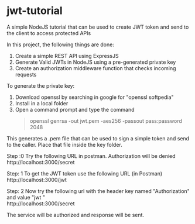 # jwt-tutorial
A simple NodeJS tutorial that can be used to create JWT token and send to the client to access protected APIs

In this project, the following things are done:
1. Create a simple REST API using ExpressJS
2. Generate Valid JWTs in NodeJS using a pre-generated private key
3. Create an authorization middleware function that checks incoming requests


To generate the private key:
1. Download openssl by searching in google for "openssl softpedia"
2. Install in a local folder
3. Open a command prompt and type the command 
    > openssl genrsa -out jwt.pem -aes256 -passout pass:password 2048
    
This generates a .pem file that can be used to sign a simple token and send to the caller. Place that file inside the key folder.

Step :0 Try the following URL in postman. Authorization will be denied
http://localhost:3000/secret

Step: 1 To get the JWT token use the following URL (in Postman)
http://localhost:3000/jwt

Step: 2 Now try the following url with the header key named "Authorization" and value "jwt <token>"  
http://localhost:3000/secret
  
The service will be authorized and response will be sent.
